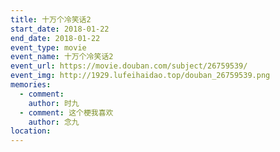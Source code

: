 ```yaml
---
title: 十万个冷笑话2
start_date: 2018-01-22
end_date: 2018-01-22
event_type: movie
event_name: 十万个冷笑话2
event_url: https://movie.douban.com/subject/26759539/
event_img: http://1929.lufeihaidao.top/douban_26759539.png
memories:
  - comment: 
    author: 时九
  - comment: 这个梗我喜欢
    author: 念九
location: 
---
```

